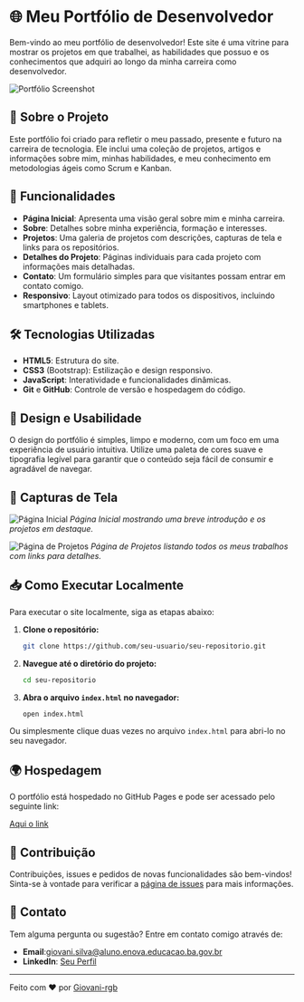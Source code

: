 # 🌐 Meu Portfólio de Desenvolvedor

Bem-vindo ao meu portfólio de desenvolvedor! Este site é uma vitrine para mostrar os projetos em que trabalhei, as habilidades que possuo e os conhecimentos que adquiri ao longo da minha carreira como desenvolvedor.

![Portfólio Screenshot](link-da-imagem.png)

## 📝 Sobre o Projeto

Este portfólio foi criado para refletir o meu passado, presente e futuro na carreira de tecnologia. Ele inclui uma coleção de projetos, artigos e informações sobre mim, minhas habilidades, e meu conhecimento em metodologias ágeis como Scrum e Kanban.

## 🚀 Funcionalidades

- **Página Inicial**: Apresenta uma visão geral sobre mim e minha carreira.
- **Sobre**: Detalhes sobre minha experiência, formação e interesses.
- **Projetos**: Uma galeria de projetos com descrições, capturas de tela e links para os repositórios.
- **Detalhes do Projeto**: Páginas individuais para cada projeto com informações mais detalhadas.
- **Contato**: Um formulário simples para que visitantes possam entrar em contato comigo.
- **Responsivo**: Layout otimizado para todos os dispositivos, incluindo smartphones e tablets.

## 🛠️ Tecnologias Utilizadas

- **HTML5**: Estrutura do site.
- **CSS3** (Bootstrap): Estilização e design responsivo.
- **JavaScript**: Interatividade e funcionalidades dinâmicas.
- **Git** e **GitHub**: Controle de versão e hospedagem do código.


## 🎨 Design e Usabilidade

O design do portfólio é simples, limpo e moderno, com um foco em uma experiência de usuário intuitiva. Utilize uma paleta de cores suave e tipografia legível para garantir que o conteúdo seja fácil de consumir e agradável de navegar.

## 📸 Capturas de Tela

![Página Inicial](link-da-imagem-home.png)
*Página Inicial mostrando uma breve introdução e os projetos em destaque.*

![Página de Projetos](link-da-imagem-projetos.png)
*Página de Projetos listando todos os meus trabalhos com links para detalhes.*

## 📥 Como Executar Localmente

Para executar o site localmente, siga as etapas abaixo:

1. **Clone o repositório:**

    ```bash
    git clone https://github.com/seu-usuario/seu-repositorio.git
    ```

2. **Navegue até o diretório do projeto:**

    ```bash
    cd seu-repositorio
    ```

3. **Abra o arquivo `index.html` no navegador:**

    ```bash
    open index.html
    ```

Ou simplesmente clique duas vezes no arquivo `index.html` para abri-lo no seu navegador.

## 🌍 Hospedagem

O portfólio está hospedado no GitHub Pages e pode ser acessado pelo seguinte link:

[Aqui o link](https://github.com/Giovani-rgb/Site-Portifolio)

## 🤝 Contribuição

Contribuições, issues e pedidos de novas funcionalidades são bem-vindos! Sinta-se à vontade para verificar a [página de issues](https://github.com/Giovani-rgb/Site-Portifolio/issues) para mais informações.

## 📧 Contato

Tem alguma pergunta ou sugestão? Entre em contato comigo através de:

- **Email**:giovani.silva@aluno.enova.educacao.ba.gov.br
- **LinkedIn**: [Seu Perfil](https://linkedin.com/in/seu-perfil)

---

Feito com ❤️ por [Giovani-rgb](https://github.com/Giovani-rgb)
